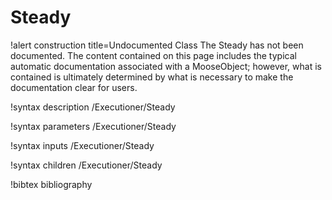 <!-- MOOSE Documentation Stub: Remove this when content is added. -->

# Steady

!alert construction title=Undocumented Class
The Steady has not been documented. The content contained on this page includes the
typical automatic documentation associated with a MooseObject; however, what is contained is
ultimately determined by what is necessary to make the documentation clear for users.

!syntax description /Executioner/Steady

!syntax parameters /Executioner/Steady

!syntax inputs /Executioner/Steady

!syntax children /Executioner/Steady

!bibtex bibliography
